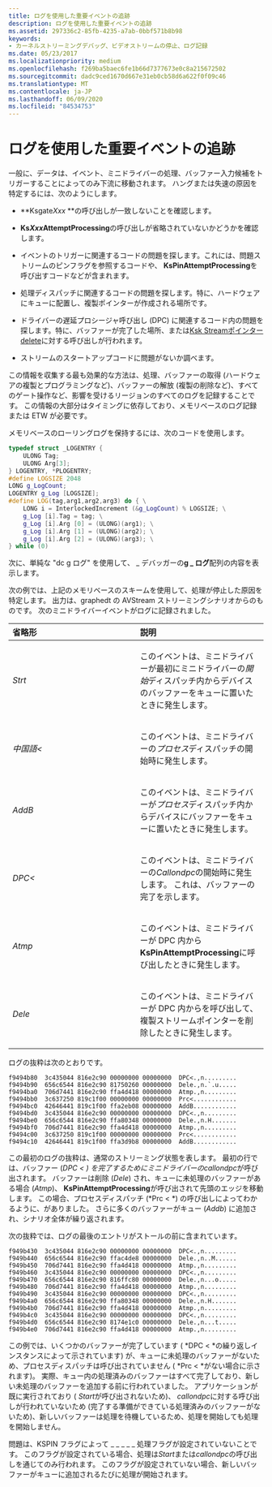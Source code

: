 ```yaml
---
title: ログを使用した重要イベントの追跡
description: ログを使用した重要イベントの追跡
ms.assetid: 297336c2-85fb-4235-a7ab-0bbf571b8b98
keywords:
- カーネルストリーミングデバッグ、ビデオストリームの停止、ログ記録
ms.date: 05/23/2017
ms.localizationpriority: medium
ms.openlocfilehash: f269ba5baec6fe1b66d7377673e0c8a215672502
ms.sourcegitcommit: dadc9ced1670d667e31eb0cb58d6a622f0f09c46
ms.translationtype: MT
ms.contentlocale: ja-JP
ms.lasthandoff: 06/09/2020
ms.locfileid: "84534753"
---
```

# <a name="using-logging-to-track-important-events"></a>ログを使用した重要イベントの追跡


一般に、データは、イベント、ミニドライバーの処理、バッファー入力候補をトリガーすることによってのみ下流に移動されます。 ハングまたは失速の原因を特定するには、次のようにします。

- **Ksgate<em>Xxx</em> **の呼び出しが一致しないことを確認します。

- **Ks*Xxx*AttemptProcessing**の呼び出しが省略されていないかどうかを確認します。

- イベントのトリガーに関連するコードの問題を探します。これには、問題ストリームのピンフラグを参照するコードや、 **KsPinAttemptProcessing**を呼び出すコードなどが含まれます。

- 処理ディスパッチに関連するコードの問題を探します。特に、ハードウェアにキューに配置し、複製ポインターが作成される場所です。

- ドライバーの遅延プロシージャ呼び出し (DPC) に関連するコード内の問題を探します。特に、バッファーが完了した場所、または[Ksk Streamポインター delete](https://docs.microsoft.com/windows-hardware/drivers/ddi/ks/nf-ks-ksstreampointerdelete)に対する呼び出しが行われます。

- ストリームのスタートアップコードに問題がないか調べます。

この情報を収集する最も効果的な方法は、処理、バッファーの取得 (ハードウェアの複製とプログラミングなど)、バッファーの解放 (複製の削除など)、すべてのゲート操作など、影響を受けるリージョンのすべてのログを記録することです。 この情報の大部分はタイミングに依存しており、メモリベースのログ記録または ETW が必要です。

メモリベースのローリングログを保持するには、次のコードを使用します。

```cpp
typedef struct _LOGENTRY {
    ULONG Tag;
    ULONG Arg[3];
} LOGENTRY, *PLOGENTRY;
#define LOGSIZE 2048
LONG g_LogCount;
LOGENTRY g_Log [LOGSIZE];
#define LOG(tag,arg1,arg2,arg3) do { \
    LONG i = InterlockedIncrement (&g_LogCount) % LOGSIZE; \
    g_Log [i].Tag = tag; \
    g_Log [i].Arg [0] = (ULONG)(arg1); \
    g_Log [i].Arg [1] = (ULONG)(arg2); \
    g_Log [i].Arg [2] = (ULONG)(arg3); \
} while (0)
```

次に、単純な "dc g ログ" を使用して、 \_ デバッガーの**g \_ ログ**配列の内容を表示します。

次の例では、上記のメモリベースのスキームを使用して、処理が停止した原因を特定します。 出力は、graphedt の AVStream ストリーミングシナリオからのものです。 次のミニドライバーイベントがログに記録されました。

<table>
<colgroup>
<col width="50%" />
<col width="50%" />
</colgroup>
<thead>
<tr class="header">
<th align="left">省略形</th>
<th align="left">説明</th>
</tr>
</thead>
<tbody>
<tr class="odd">
<td align="left"><p><em>Strt</em></p></td>
<td align="left"><p>このイベントは、ミニドライバーが最初にミニドライバーの<em>開始</em>ディスパッチ内からデバイスのバッファーをキューに置いたときに発生します。</p></td>
</tr>
<tr class="even">
<td align="left"><p><em>中国語&lt;</em></p></td>
<td align="left"><p>このイベントは、ミニドライバーの<em>プロセス</em>ディスパッチの開始時に発生します。</p></td>
</tr>
<tr class="odd">
<td align="left"><p><em>AddB</em></p></td>
<td align="left"><p>このイベントは、ミニドライバーが<em>プロセス</em>ディスパッチ内からデバイスにバッファーをキューに置いたときに発生します。</p></td>
</tr>
<tr class="even">
<td align="left"><p><em>DPC&lt;</em></p></td>
<td align="left"><p>このイベントは、ミニドライバーの<em>Callondpc</em>の開始時に発生します。 これは、バッファーの完了を示します。</p></td>
</tr>
<tr class="odd">
<td align="left"><p><em>Atmp</em></p></td>
<td align="left"><p>このイベントは、ミニドライバーが DPC 内から<strong>KsPinAttemptProcessing</strong>に呼び出したときに発生します。</p></td>
</tr>
<tr class="even">
<td align="left"><p><em>Dele</em></p></td>
<td align="left"><p>このイベントは、ミニドライバーが DPC 内からを呼び出して、複製ストリームポインターを削除したときに発生します。</p></td>
</tr>
</tbody>
</table>

 

ログの抜粋は次のとおりです。

```text
f9494b80  3c435044 816e2c90 00000000 00000000  DPC<.,n.........
f9494b90  656c6544 816e2c90 81750260 00000000  Dele.,n.`.u.....
f9494ba0  706d7441 816e2c90 ffa4d418 00000000  Atmp.,n.........
f9494bb0  3c637250 819c1f00 00000000 00000000  Prc<............
f9494bc0  42646441 819c1f00 ffa2eb08 00000000  AddB............
f9494bd0  3c435044 816e2c90 00000000 00000000  DPC<.,n.........
f9494be0  656c6544 816e2c90 ffa80348 00000000  Dele.,n.H.......
f9494bf0  706d7441 816e2c90 ffa4d418 00000000  Atmp.,n.........
f9494c00  3c637250 819c1f00 00000000 00000000  Prc<............
f9494c10  42646441 819c1f00 ffa3d9b8 00000000  AddB............
```

この最初のログの抜粋は、通常のストリーミング状態を表します。 最初の行では、バッファー (*DPC &lt; *) を完了するためにミニドライバーの*callondpc*が呼び出されます。 バッファーは削除 (*Dele*) され、キューに未処理のバッファーがある場合 (*Atmp*)、 **KsPinAttemptProcessing**が呼び出されて先頭のエッジを移動します。 この場合、プロセスディスパッチ (*Prc &lt; *) の呼び出しによってわかるように、がありました。 さらに多くのバッファーがキュー (*Addb*) に追加され、シナリオ全体が繰り返されます。

次の抜粋では、ログの最後のエントリがストールの前に含まれています。

```text
f949b430  3c435044 816e2c90 00000000 00000000  DPC<.,n.........
f949b440  656c6544 816e2c90 ffac4de8 00000000  Dele.,n..M......
f949b450  706d7441 816e2c90 ffa4d418 00000000  Atmp.,n.........
f949b460  3c435044 816e2c90 00000000 00000000  DPC<.,n.........
f949b470  656c6544 816e2c90 816ffc80 00000000  Dele.,n...o.....
f949b480  706d7441 816e2c90 ffa4d418 00000000  Atmp.,n.........
f949b490  3c435044 816e2c90 00000000 00000000  DPC<.,n.........
f949b4a0  656c6544 816e2c90 ffa80348 00000000  Dele.,n.H.......
f949b4b0  706d7441 816e2c90 ffa4d418 00000000  Atmp.,n.........
f949b4c0  3c435044 816e2c90 00000000 00000000  DPC<.,n.........
f949b4d0  656c6544 816e2c90 8174e1c0 00000000  Dele.,n...t.....
f949b4e0  706d7441 816e2c90 ffa4d418 00000000  Atmp.,n.........
```

この例では、いくつかのバッファーが完了しています ( *DPC &lt; *の繰り返しインスタンスによって示されています) が、キューに未処理のバッファーがないため、プロセスディスパッチは呼び出されていません ( *Prc &lt; *がない場合に示されます)。 実際、キュー内の処理済みのバッファーはすべて完了しており、新しい未処理のバッファーを追加する前に行われていました。 アプリケーションが既に実行されており ( *Start*が呼び出されないため)、 *callondpc*に対する呼び出しが行われていないため (完了する準備ができている処理済みのバッファーがないため)、新しいバッファーは処理を待機しているため、処理を開始しても処理を開始しません。

問題は、KSPIN フラグによって \_ \_ \_ \_ \_ 処理フラグが設定されていないことです。 このフラグが設定されている場合、処理は*Start*または*callondpc*の呼び出しを通じてのみ行われます。 このフラグが設定されていない場合、新しいバッファーがキューに追加されるたびに処理が開始されます。

 

 





